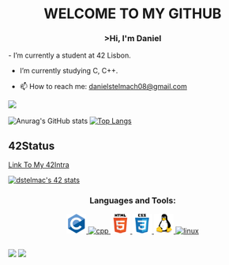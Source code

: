 <h1 align="center">WELCOME TO MY GITHUB</h1>
<h3 align="center">>Hi, I'm Daniel</h3>
- I’m currently a student at 42 Lisbon.

- I’m currently studying C, C++.

- 📫 How to reach me: danielstelmach08@gmail.com


![](https://komarev.com/ghpvc/?username=dstelmac&color=blue)

![Anurag's GitHub stats](https://github-readme-stats.vercel.app/api?username=dstelmac&show_icons=true&theme=red)
[![Top Langs](https://github-readme-stats.vercel.app/api/top-langs/?username=dstelmac&layout=compact&theme=red)](https://github.com/anuraghazra/github-readme-stats)

## 42Status
[Link To My 42Intra](https://profile.intra.42.fr/users/dstelmac)

<a href="https://github.com/JaeSeoKim/badge42"><img src="https://badge42.vercel.app/api/v2/clj3a60j4009708mjknedy07x/stats?cursusId=21&coalitionId=111" alt="dstelmac's 42 stats" /></a>

</div>

<h3 align="center">Languages and Tools:</h3>

<p align="center"> 
  <a href="https://www.linux.org/" target="_blank"> 
    <img src="https://raw.githubusercontent.com/devicons/devicon/master/icons/c/c-original.svg" alt="c" width="40" height="40"/> 
  </a>   <a href="https://www.w3schools.com/cpp/default.asp" target="_blank"> 
    <img src="https://raw.githubusercontent.com/isocpp/logos/master/cpp_logo.png" alt="cpp" width="40" height="40"/> 
  </a> 
  <a href="https://www.w3.org/html/" target="_blank"> 
    <img src="https://raw.githubusercontent.com/devicons/devicon/master/icons/html5/html5-original-wordmark.svg" alt="html5" width="40" height="40"/> 
  </a>
  <a href="https://www.w3schools.com/css/" target="_blank"> 
    <img src="https://raw.githubusercontent.com/devicons/devicon/master/icons/css3/css3-original-wordmark.svg" alt="css3" width="40" height="40"/>
  <a href="https://www.linux.org/" target="_blank"> 
    <img src="https://raw.githubusercontent.com/devicons/devicon/master/icons/linux/linux-original.svg" alt="linux" width="40" height="40"/> 
  </a> <a href="https://code.visualstudio.com/" target="_blank"> 
    <img src="https://cdn.jsdelivr.net/gh/devicons/devicon/icons/vscode/vscode-original.svg" alt="linux" width="40" height="40"/> 
  </a> 
</p>

  ##
 
<div> 
 <a href="https://instagram.com/danielst_ds/" target="_blank"><img src="https://img.shields.io/badge/-Instagram-%23E4405F?style=for-the-badge&logo=instagram&logoColor=white" target="_blank"></a>
  <a href="https://www.linkedin.com/in/daniel-s-54a983136" target="_blank"><img src="https://img.shields.io/badge/-LinkedIn-%230077B5?style=for-the-badge&logo=linkedin&logoColor=white" target="_blank"></a> 
</div>
